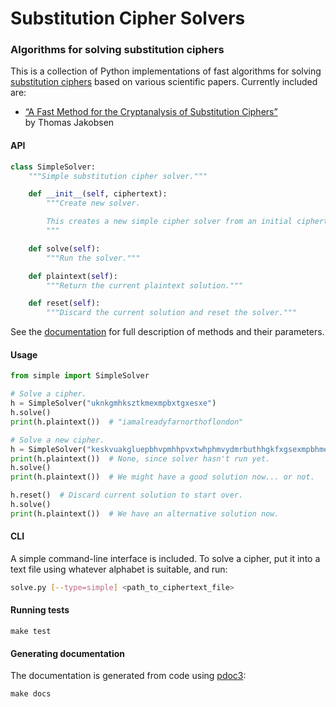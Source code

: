 # Substitution Cipher Solvers

### Algorithms for solving substitution ciphers

This is a collection of Python implementations of fast algorithms for solving
[substitution ciphers](https://en.wikipedia.org/wiki/Substitution_cipher) based on
various scientific papers. Currently included are:

* [“A Fast Method for the Cryptanalysis of Substitution Ciphers”](https://citeseerx.ist.psu.edu/viewdoc/download?doi=10.1.1.55.89&rep=rep1&type=pdf)  
  by Thomas Jakobsen

#### API

```python
class SimpleSolver:
    """Simple substitution cipher solver."""

    def __init__(self, ciphertext):
        """Create new solver.

        This creates a new simple cipher solver from an initial ciphertext.
        """

    def solve(self):
        """Run the solver."""

    def plaintext(self):
        """Return the current plaintext solution."""

    def reset(self):
        """Discard the current solution and reset the solver."""
```
See the [documentation]() for full description of methods and their parameters.

#### Usage

```python
from simple import SimpleSolver

# Solve a cipher.
h = SimpleSolver("uknkgmhksztkmexmpbxtgxesxe")
h.solve()
print(h.plaintext())  # "iamalreadyfarnorthoflondon"

# Solve a new cipher.
h = SimpleSolver("keskvuakgluepbhvpmhhpvxtwhphmvydmrbuthhgkfxgsexmpbhmeymhhoh")
print(h.plaintext())  # None, since solver hasn't run yet.
h.solve()
print(h.plaintext())  # We might have a good solution now... or not.

h.reset()  # Discard current solution to start over.
h.solve()
print(h.plaintext())  # We have an alternative solution now.
```

#### CLI

A simple command-line interface is included. To solve a cipher, put it into a text file
using whatever alphabet is suitable, and run:

```bash
solve.py [--type=simple] <path_to_ciphertext_file>
```

#### Running tests

`make test`

#### Generating documentation

The documentation is generated from code using [pdoc3](https://pdoc3.github.io/pdoc/):

`make docs`
